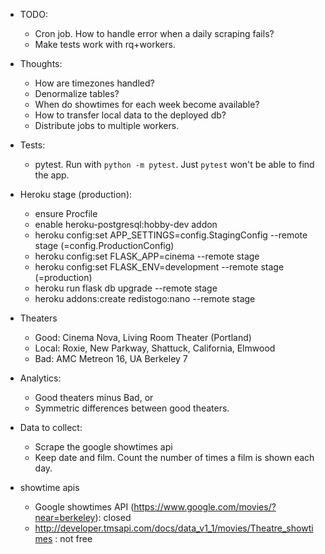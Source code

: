- TODO:
    + Cron job. How to handle error when a daily scraping fails?
    + Make tests work with rq+workers.

- Thoughts:
    + How are timezones handled?
    + Denormalize tables?
    + When do showtimes for each week become available?
    + How to transfer local data to the deployed db?
    + Distribute jobs to multiple workers.

- Tests:
    + pytest. Run with `python -m pytest`.
        Just `pytest` won't be able to find the app.

- Heroku stage (production):
    + ensure Procfile
    + enable heroku-postgresql:hobby-dev addon
    + heroku config:set APP_SETTINGS=config.StagingConfig --remote stage (=config.ProductionConfig)
    + heroku config:set FLASK_APP=cinema --remote stage
    + heroku config:set FLASK_ENV=development --remote stage (=production)
    + heroku run flask db upgrade --remote stage
    + heroku addons:create redistogo:nano --remote stage

- Theaters
    + Good: Cinema Nova, Living Room Theater (Portland)
    + Local: Roxie, New Parkway, Shattuck, California, Elmwood
    + Bad: AMC Metreon 16, UA Berkeley 7

- Analytics:
    + Good theaters minus Bad, or 
    + Symmetric differences between good theaters.

- Data to collect:
    + Scrape the google showtimes api 
    + Keep date and film. Count the number of times a film is shown each day.

- showtime apis
    + Google showtimes API (https://www.google.com/movies/?near=berkeley): closed
    + http://developer.tmsapi.com/docs/data_v1_1/movies/Theatre_showtimes : not free
